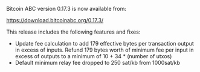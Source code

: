 Bitcoin ABC version 0.17.3 is now available from:

  <https://download.bitcoinabc.org/0.17.3/>

This release includes the following features and fixes:
 - Update fee calculation to add 179 effective bytes per transaction output in excess of inputs.
   Refund 179 bytes worth of minimum fee per input in excess of outputs to a minimum of
   10 + 34 * (number of utxos)
 - Default minimum relay fee dropped to 250 sat/kb from 1000sat/kb
